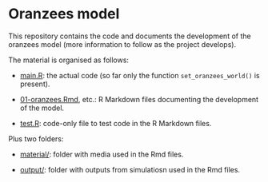 # Oranzees model

This repository contains the code and documents the development of the oranzees model (more information to follow as the project develops).

The material is organised as follows:

* [main.R](main.R): the actual code (so far only the function `set_oranzees_world()` is present).

* [01-oranzees.Rmd](01-oranzees.Rmd), etc.: R Markdown files documenting the development of the model.

* [test.R](test.R): code-only file to test code in the R Markdown files.

Plus two folders:

* [material/](material): folder with media used in the Rmd files.

* [output/](output): folder with outputs from simulatiosn used in the Rmd files.
